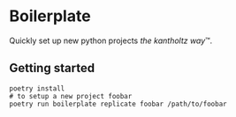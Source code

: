 # Boilerplate

Quickly set up new python projects *the kantholtz way*™.

## Getting started

```shell
poetry install
# to setup a new project foobar
poetry run boilerplate replicate foobar /path/to/foobar
```

